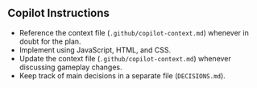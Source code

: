 ## Copilot Instructions

- Reference the context file (`.github/copilot-context.md`) whenever in doubt for the plan.
- Implement using JavaScript, HTML, and CSS.
- Update the context file (`.github/copilot-context.md`) whenever discussing gameplay changes.
- Keep track of main decisions in a separate file (`DECISIONS.md`).

